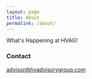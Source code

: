 ```yaml
---
layout: page
title: About
permalink: /about/
---
```


What's Happening at HVAG!


### Contact

[advisor@hvadvisorygroup.com](mailto:advisor@hvadvisorygroup.com)